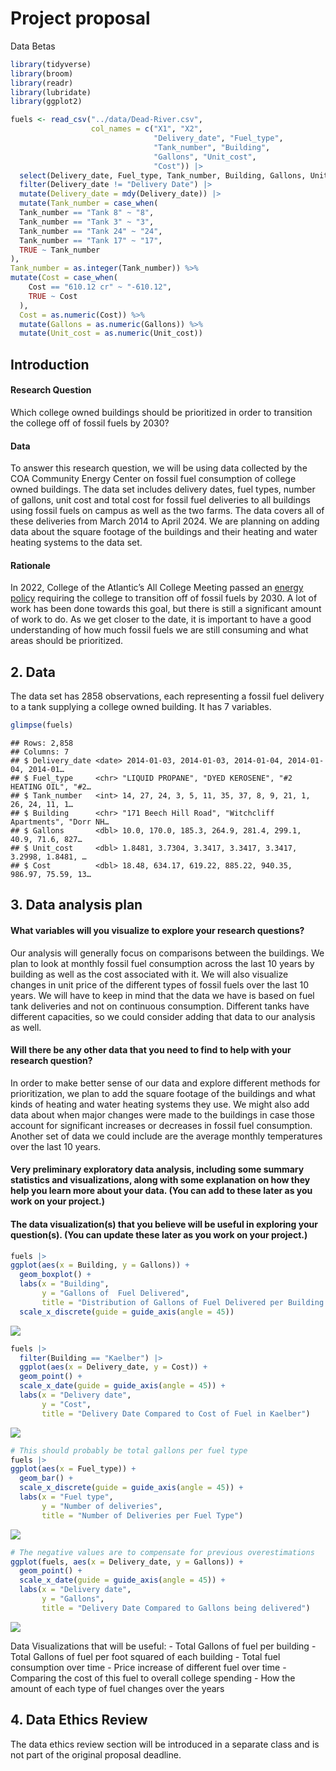 Project proposal
================
Data Betas

``` r
library(tidyverse)
library(broom)
library(readr)
library(lubridate)
library(ggplot2)
```

``` r
fuels <- read_csv("../data/Dead-River.csv",
                  col_names = c("X1", "X2", 
                                "Delivery_date", "Fuel_type",
                                "Tank_number", "Building",
                                "Gallons", "Unit_cost",
                                "Cost")) |>
  select(Delivery_date, Fuel_type, Tank_number, Building, Gallons, Unit_cost, Cost) |>
  filter(Delivery_date != "Delivery Date") |> 
  mutate(Delivery_date = mdy(Delivery_date)) |>
  mutate(Tank_number = case_when(
  Tank_number == "Tank 8" ~ "8",
  Tank_number == "Tank 3" ~ "3",
  Tank_number == "Tank 24" ~ "24",
  Tank_number == "Tank 17" ~ "17",
  TRUE ~ Tank_number
),
Tank_number = as.integer(Tank_number)) %>% 
mutate(Cost = case_when(
    Cost == "610.12 cr" ~ "-610.12",
    TRUE ~ Cost
  ),
  Cost = as.numeric(Cost)) %>% 
  mutate(Gallons = as.numeric(Gallons)) %>% 
  mutate(Unit_cost = as.numeric(Unit_cost))
```

## Introduction

#### Research Question

Which college owned buildings should be prioritized in order to
transition the college off of fossil fuels by 2030?

#### Data

To answer this research question, we will be using data collected by the
COA Community Energy Center on fossil fuel consumption of college owned
buildings. The data set includes delivery dates, fuel types, number of
gallons, unit cost and total cost for fossil fuel deliveries to all
buildings using fossil fuels on campus as well as the two farms. The
data covers all of these deliveries from March 2014 to April 2024. We
are planning on adding data about the square footage of the buildings
and their heating and water heating systems to the data set.

#### Rationale

In 2022, College of the Atlantic’s All College Meeting passed an [energy
policy](https://www.coa.edu/about/environmental-commitment/publications-policies/)
requiring the college to transition off of fossil fuels by 2030. A lot
of work has been done towards this goal, but there is still a
significant amount of work to do. As we get closer to the date, it is
important to have a good understanding of how much fossil fuels we are
still consuming and what areas should be prioritized.

## 2. Data

The data set has 2858 observations, each representing a fossil fuel
delivery to a tank supplying a college owned building. It has 7
variables.

``` r
glimpse(fuels)
```

    ## Rows: 2,858
    ## Columns: 7
    ## $ Delivery_date <date> 2014-01-03, 2014-01-03, 2014-01-04, 2014-01-04, 2014-01…
    ## $ Fuel_type     <chr> "LIQUID PROPANE", "DYED KEROSENE", "#2 HEATING OIL", "#2…
    ## $ Tank_number   <int> 14, 27, 24, 3, 5, 11, 35, 37, 8, 9, 21, 1, 26, 24, 11, 1…
    ## $ Building      <chr> "171 Beech Hill Road", "Witchcliff Apartments", "Dorr NH…
    ## $ Gallons       <dbl> 10.0, 170.0, 185.3, 264.9, 281.4, 299.1, 40.9, 71.6, 827…
    ## $ Unit_cost     <dbl> 1.8481, 3.7304, 3.3417, 3.3417, 3.3417, 3.2998, 1.8481, …
    ## $ Cost          <dbl> 18.48, 634.17, 619.22, 885.22, 940.35, 986.97, 75.59, 13…

## 3. Data analysis plan

#### What variables will you visualize to explore your research questions?

Our analysis will generally focus on comparisons between the buildings.
We plan to look at monthly fossil fuel consumption across the last 10
years by building as well as the cost associated with it. We will also
visualize changes in unit price of the different types of fossil fuels
over the last 10 years. We will have to keep in mind that the data we
have is based on fuel tank deliveries and not on continuous consumption.
Different tanks have different capacities, so we could consider adding
that data to our analysis as well.

#### Will there be any other data that you need to find to help with your research question?

In order to make better sense of our data and explore different methods
for prioritization, we plan to add the square footage of the buildings
and what kinds of heating and water heating systems they use. We might
also add data about when major changes were made to the buildings in
case those account for significant increases or decreases in fossil fuel
consumption. Another set of data we could include are the average
monthly temperatures over the last 10 years.

#### Very preliminary exploratory data analysis, including some summary statistics and visualizations, along with some explanation on how they help you learn more about your data. (You can add to these later as you work on your project.)

#### The data visualization(s) that you believe will be useful in exploring your question(s). (You can update these later as you work on your project.)

``` r
fuels |>
ggplot(aes(x = Building, y = Gallons)) +
  geom_boxplot() +
  labs(x = "Building",
       y = "Gallons of  Fuel Delivered",
       title = "Distribution of Gallons of Fuel Delivered per Building Over Time") +
  scale_x_discrete(guide = guide_axis(angle = 45))
```

![](proposal_files/figure-gfm/graphs-1.png)<!-- -->

``` r
fuels |>
  filter(Building == "Kaelber") |>
  ggplot(aes(x = Delivery_date, y = Cost)) +
  geom_point() +
  scale_x_date(guide = guide_axis(angle = 45)) +
  labs(x = "Delivery date",
       y = "Cost",
       title = "Delivery Date Compared to Cost of Fuel in Kaelber")
```

![](proposal_files/figure-gfm/graphs-2.png)<!-- -->

``` r
# This should probably be total gallons per fuel type
fuels |> 
ggplot(aes(x = Fuel_type)) +
  geom_bar() +
  scale_x_discrete(guide = guide_axis(angle = 45)) +
  labs(x = "Fuel type",
       y = "Number of deliveries",
       title = "Number of Deliveries per Fuel Type")
```

![](proposal_files/figure-gfm/graphs-3.png)<!-- -->

``` r
# The negative values are to compensate for previous overestimations
ggplot(fuels, aes(x = Delivery_date, y = Gallons)) +
  geom_point() +
  scale_x_date(guide = guide_axis(angle = 45)) +
  labs(x = "Delivery date",
       y = "Gallons",
       title = "Delivery Date Compared to Gallons being delivered")
```

![](proposal_files/figure-gfm/graphs-4.png)<!-- -->

Data Visualizations that will be useful: - Total Gallons of fuel per
building - Total Gallons of fuel per foot squared of each building -
Total fuel consumption over time - Price increase of different fuel over
time - Comparing the cost of this fuel to overall college spending - How
the amount of each type of fuel changes over the years

## 4. Data Ethics Review

The data ethics review section will be introduced in a separate class
and is not part of the original proposal deadline.
